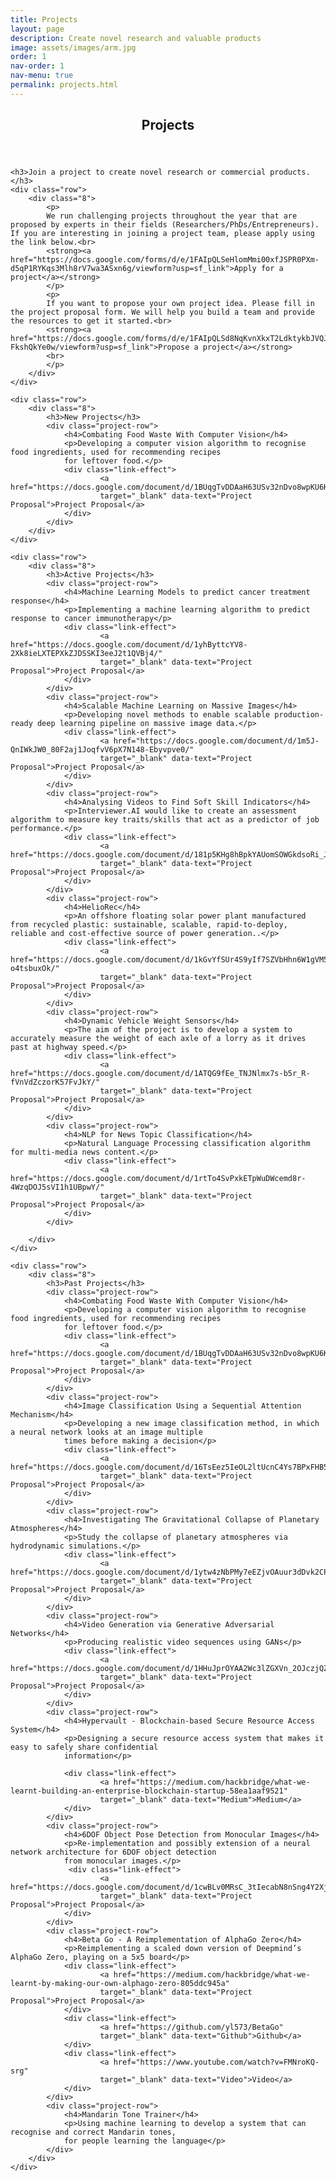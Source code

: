 ```yaml
---
title: Projects
layout: page
description: Create novel research and valuable products
image: assets/images/arm.jpg
order: 1
nav-order: 1
nav-menu: true
permalink: projects.html
---
```


<!-- Main -->
<div id="main" class="alt">

<!-- One -->
<section id="one">
	<div class="inner">
		<header class="major">
			<h1>Projects</h1>
		</header>

    <h3>Join a project to create novel research or commercial products.</h3> 
    <div class="row"> 
        <div class="8">
            <p>
            We run challenging projects throughout the year that are proposed by experts in their fields (Researchers/PhDs/Entrepreneurs). If you are interesting in joining a project team, please apply using the link below.<br>
            <strong><a href="https://docs.google.com/forms/d/e/1FAIpQLSeHlomMmi00xfJSPR0PXm-d5qP1RYKqs3Mlh8rV7wa3ASxn6g/viewform?usp=sf_link">Apply for a project</a></strong>
            </p>
            <p>
            If you want to propose your own project idea. Please fill in the project proposal form. We will help you build a team and provide the resources to get it started.<br>
            <strong><a href="https://docs.google.com/forms/d/e/1FAIpQLSd8NqKvnXkxT2LdktykbJVQJI5S2vx5OhOziTd-FkshQkYe0w/viewform?usp=sf_link">Propose a project</a></strong>
            <br>
            </p>         
        </div>
    </div>

    <div class="row">
        <div class="8">
            <h3>New Projects</h3>
            <div class="project-row">
                <h4>Combating Food Waste With Computer Vision</h4>
                <p>Developing a computer vision algorithm to recognise food ingredients, used for recommending recipes
                for leftover food.</p>
                <div class="link-effect">
                        <a href="https://docs.google.com/document/d/1BUqgTvDDAaH63USv32nDvo8wpKU6KBmk4YGv2tU3MjE/"
                        target="_blank" data-text="Project Proposal">Project Proposal</a>
                </div>  
            </div>
        </div>
    </div>
    
    <div class="row">
        <div class="8">
            <h3>Active Projects</h3>
            <div class="project-row">
                <h4>Machine Learning Models to predict cancer treatment response</h4>
                <p>Implementing a machine learning algorithm to predict response to cancer immunotherapy</p>
                <div class="link-effect">
                        <a href="https://docs.google.com/document/d/1yhByttcYV8-2Xk8ieLXTEPXkZJDSSKI3eeJ2t1QVBj4/"
                        target="_blank" data-text="Project Proposal">Project Proposal</a>
                </div>  
            </div>
            <div class="project-row">
                <h4>Scalable Machine Learning on Massive Images</h4>
                <p>Developing novel methods to enable scalable production-ready deep learning pipeline on massive image data.</p>
                <div class="link-effect">
                        <a href="https://docs.google.com/document/d/1m5J-QnIWkJW0_80F2aj1JoqfvV6pX7N148-Ebyvpve0/"
                        target="_blank" data-text="Project Proposal">Project Proposal</a>
                </div>  
            </div>
            <div class="project-row">
                <h4>Analysing Videos to Find Soft Skill Indicators</h4>
                <p>Interviewer.AI would like to create an assessment algorithm to measure key traits/skills that act as a predictor of job performance.</p>
                <div class="link-effect">
                        <a href="https://docs.google.com/document/d/181p5KHg8hBpkYAUomSOWGkdsoRi_JEvOfUGecKdM_CI/"
                        target="_blank" data-text="Project Proposal">Project Proposal</a>
                </div>  
            </div>
            <div class="project-row">
                <h4>HelioRec</h4>
                <p>An offshore floating solar power plant manufactured from recycled plastic: sustainable, scalable, rapid-to-deploy, reliable and cost-effective source of power generation..</p>
                <div class="link-effect">
                        <a href="https://docs.google.com/document/d/1kGvYfSUr4S9yIf7SZVbHhn6W1gVM5yogO-o4tsbuxOk/"
                        target="_blank" data-text="Project Proposal">Project Proposal</a>
                </div>  
            </div>
            <div class="project-row">
                <h4>Dynamic Vehicle Weight Sensors</h4>
                <p>The aim of the project is to develop a system to accurately measure the weight of each axle of a lorry as it drives past at highway speed.</p>
                <div class="link-effect">
                        <a href="https://docs.google.com/document/d/1ATQG9fEe_TNJNlmx7s-b5r_R-fVnVdZczorK57FvJkY/"
                        target="_blank" data-text="Project Proposal">Project Proposal</a>
                </div>  
            </div>
            <div class="project-row">
                <h4>NLP for News Topic Classification</h4>
                <p>Natural Language Processing classification algorithm for multi-media news content.</p>
                <div class="link-effect">
                        <a href="https://docs.google.com/document/d/1rtTo4SvPxkETpWuDWcemd8r-4WzqDOJ5sVI1h1UBpwY/"
                        target="_blank" data-text="Project Proposal">Project Proposal</a>
                </div>  
            </div>

        </div>
    </div>
    
    <div class="row">
        <div class="8">
            <h3>Past Projects</h3>
            <div class="project-row">
                <h4>Combating Food Waste With Computer Vision</h4>
                <p>Developing a computer vision algorithm to recognise food ingredients, used for recommending recipes
                for leftover food.</p>
                <div class="link-effect">
                        <a href="https://docs.google.com/document/d/1BUqgTvDDAaH63USv32nDvo8wpKU6KBmk4YGv2tU3MjE/"
                        target="_blank" data-text="Project Proposal">Project Proposal</a>
                </div>  
            </div>
            <div class="project-row">
                <h4>Image Classification Using a Sequential Attention Mechanism</h4>
                <p>Developing a new image classification method, in which a neural network looks at an image multiple
                times before making a decision</p>
                <div class="link-effect">
                        <a href="https://docs.google.com/document/d/16TsEez5IeOL2ltUcnC4Ys7BPxFHB5NApSCXUMMlkLvI/"
                        target="_blank" data-text="Project Proposal">Project Proposal</a>
                </div>                
            </div>
            <div class="project-row">
                <h4>Investigating The Gravitational Collapse of Planetary Atmospheres</h4>
                <p>Study the collapse of planetary atmospheres via hydrodynamic simulations.</p>
                <div class="link-effect">
                        <a href="https://docs.google.com/document/d/1ytw4zNbPMy7eEZjvOAuur3dDvk2CPHzonDfxX31ii7o/"
                        target="_blank" data-text="Project Proposal">Project Proposal</a>
                </div>
            </div>
            <div class="project-row">
                <h4>Video Generation via Generative Adversarial Networks</h4>
                <p>Producing realistic video sequences using GANs</p>
                <div class="link-effect">
                        <a href="https://docs.google.com/document/d/1HHuJprOYAA2Wc3lZGXVn_2OJczjQZqTsLfBrhjhkYAE/"
                        target="_blank" data-text="Project Proposal">Project Proposal</a>
                </div>
            </div>
            <div class="project-row">
                <h4>Hypervault - Blockchain-based Secure Resource Access System</h4>
                <p>Designing a secure resource access system that makes it easy to safely share confidential
                information</p>
                
                <div class="link-effect">
                        <a href="https://medium.com/hackbridge/what-we-learnt-building-an-enterprise-blockchain-startup-58ea1aaf9521"
                        target="_blank" data-text="Medium">Medium</a>
                </div>
            </div>
            <div class="project-row">
                <h4>6DOF Object Pose Detection from Monocular Images</h4>
                <p>Re-implementation and possibly extension of a neural network architecture for 6DOF object detection
                from monocular images.</p>
                 <div class="link-effect">
                        <a href="https://docs.google.com/document/d/1cwBLv0MRsC_3tIecabN8nSng4Y2XjmTFtQQ8OW0WuDQ/"
                        target="_blank" data-text="Project Proposal">Project Proposal</a>
                </div>
            </div>
            <div class="project-row">
                <h4>Beta Go - A Reimplementation of AlphaGo Zero</h4>
                <p>Reimplementing a scaled down version of Deepmind’s AlphaGo Zero, playing on a 5x5 board</p>
                <div class="link-effect">
                        <a href="https://medium.com/hackbridge/what-we-learnt-by-making-our-own-alphago-zero-805ddc945a"
                        target="_blank" data-text="Project Proposal">Project Proposal</a>
                </div>
                <div class="link-effect">
                        <a href="https://github.com/yl573/BetaGo"
                        target="_blank" data-text="Github">Github</a>
                </div>
                <div class="link-effect">
                        <a href="https://www.youtube.com/watch?v=FMNroKQ-srg"
                        target="_blank" data-text="Video">Video</a>
                </div>
            </div>
            <div class="project-row">
                <h4>Mandarin Tone Trainer</h4>
                <p>Using machine learning to develop a system that can recognise and correct Mandarin tones,
                for people learning the language</p>
            </div>
        </div>
    </div>
</div>
</section>
